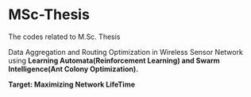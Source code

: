 # MSc-Thesis
The codes related to M.Sc. Thesis

Data Aggregation and Routing Optimization in Wireless Sensor Network using <b>Learning Automata(Reinforcement Learning)<b> and <b>Swarm Intelligence(Ant Colony Optimization)<b>.
  
<b>Target<b>: Maximizing Network LifeTime
